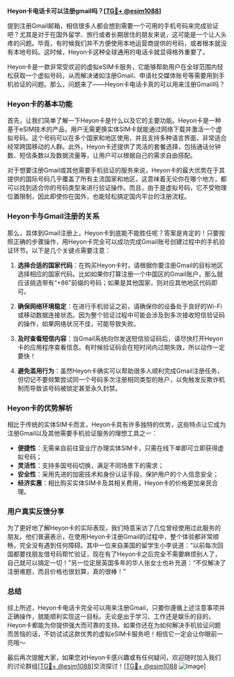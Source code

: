 **Heyon卡电话卡可以注册gmail吗？[[TG💪+ @esim1088](https://t.me/s/esim1088)]**

提到注册Gmail邮箱，相信很多人都会想到需要一个可用的手机号码来完成验证吧？尤其是对于在国外留学、旅行或者长期居住的朋友来说，这可能是一个让人头疼的问题。毕竟，有时候我们并不方便使用本地运营商提供的号码，或者根本就没有本地号码。这时候，Heyon卡这种全球通用的电话卡就显得格外重要了。

Heyon卡是一款非常受欢迎的虚拟eSIM卡服务，它能够帮助用户在全球范围内轻松获取一个虚拟号码，从而解决诸如注册Gmail、申请社交媒体账号等需要用到手机验证的问题。那么，问题来了——Heyon卡电话卡真的可以用来注册Gmail吗？

### Heyon卡的基本功能

首先，让我们简单了解一下Heyon卡是什么以及它的主要功能。Heyon卡是一种基于eSIM技术的产品，用户无需更换实体SIM卡就能通过网络下载并激活一个虚拟号码。这个号码可以在多个国家和地区使用，并且支持多种语言界面，非常适合经常跨国移动的人群。此外，Heyon卡还提供了灵活的套餐选择，包括通话分钟数、短信条数以及数据流量等，让用户可以根据自己的需求自由搭配。

对于想要注册Gmail或其他需要手机验证的服务来说，Heyon卡的最大优势在于其提供的国际号码几乎覆盖了所有主流国家和地区，这意味着无论你在哪个地方，都可以找到适合你的号码类型来进行验证操作。而且，由于是虚拟号码，它不受物理位置限制，因此即使你在国外，也能轻松搞定国内平台的注册流程。

### Heyon卡与Gmail注册的关系

那么，具体到Gmail注册上，Heyon卡到底能不能胜任呢？答案是肯定的！只要按照正确的步骤操作，用Heyon卡完全可以成功完成Gmail账号创建过程中的手机验证环节。以下是几个关键点需要注意：

1. **选择合适的国家代码**：在购买Heyon卡时，请根据你要注册Gmail的目标地区选择相应的国家代码。比如如果你打算注册一个中国区的Gmail账户，那么就应该挑选带有“+86”前缀的号码；如果是其他国家，则对应其他地区代码即可。
   
2. **确保网络环境稳定**：在进行手机验证之前，请确保你的设备处于良好的Wi-Fi或移动数据连接状态。因为整个验证过程中可能会涉及到多次接收短信验证码的操作，如果网络状况不佳，可能导致失败。

3. **及时查看短信内容**：当Gmail系统向你发送短信验证码后，请尽快打开Heyon卡的应用程序查看信息。有时候验证码会在短时间内过期失效，所以动作一定要快！

4. **避免滥用行为**：虽然Heyon卡确实可以帮助很多人顺利完成Gmail注册任务，但切记不要频繁尝试同一个号码多次注册相同类型的账户，以免触发反欺诈机制而导致该号码被锁定甚至永久封禁。

### Heyon卡的优势解析

相比于传统的实体SIM卡而言，Heyon卡具有许多独特的优势，这些特点让它成为注册Gmail以及其他需要手机验证服务的理想工具之一：

- **便捷性**：无需亲自前往营业厅办理实体SIM卡，只需在线下单即可立即获得虚拟号码；
- **灵活性**：支持多国号码切换，满足不同场景下的需求；
- **安全性**：采用先进的加密技术和身份认证手段，保护用户的个人信息安全；
- **经济实惠**：相比购买实体SIM卡及其相关费用，Heyon卡的价格更加亲民合理。

### 用户真实反馈分享

为了更好地了解Heyon卡的实际表现，我们特意采访了几位曾经使用过此服务的朋友。他们普遍表示，在使用Heyon卡注册Gmail的过程中，整个体验都非常顺畅，完全没有遇到任何障碍。其中一位来自美国的留学生小李说道：“以前每次回国都要找朋友借号码帮忙验证，现在有了Heyon卡之后完全不需要麻烦别人了，自己就可以搞定一切！”另一位定居英国多年的华人张女士也补充道：“不仅解决了注册难题，而且价格也很划算，真的很棒！”

### 总结

综上所述，Heyon卡电话卡完全可以用来注册Gmail，只要你遵循上述注意事项并正确操作，就能顺利实现这一目标。无论是出于学习、工作还是娱乐的目的，Heyon卡都能为你提供强大而可靠的支持。如果你还在为如何解决手机验证问题而苦恼的话，不妨试试这款优秀的虚拟eSIM卡服务吧！相信它一定会让你眼前一亮哦～

最后再次提醒大家，如果您对Heyon卡感兴趣或有任何疑问，欢迎随时加入我们的讨论群组[[TG💪+ @esim1088](https://t.me/s/esim1088)]交流探讨！[[TG💪+ @esim1088](https://t.me/s/esim1088) ![Image](https://i.postimg.cc/4NQfJmqS/Snipaste-2025-05-13-00-14-12.png)]